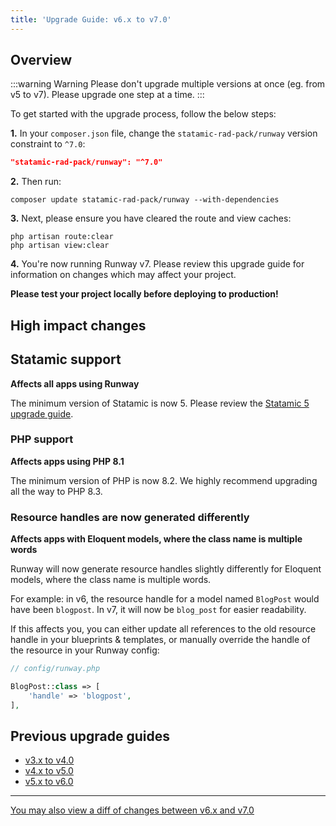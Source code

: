 ```yaml
---
title: 'Upgrade Guide: v6.x to v7.0'
---
```


## Overview

:::warning Warning
Please don't upgrade multiple versions at once (eg. from v5 to v7). Please upgrade one step at a time.
:::

To get started with the upgrade process, follow the below steps:

**1.** In your `composer.json` file, change the `statamic-rad-pack/runway` version constraint to `^7.0`:

```json
"statamic-rad-pack/runway": "^7.0"
```

**2.** Then run:

```
composer update statamic-rad-pack/runway --with-dependencies
```

**3.** Next, please ensure you have cleared the route and view caches:

```
php artisan route:clear
php artisan view:clear
```

**4.** You're now running Runway v7. Please review this upgrade guide for information on changes which may affect your project.

**Please test your project locally before deploying to production!**

## High impact changes

## Statamic support
**Affects all apps using Runway**

The minimum version of Statamic is now 5. Please review the [Statamic 5 upgrade guide](https://statamic.dev/upgrade-guide/4-0-to-5-0).

### PHP support
**Affects apps using PHP 8.1**

The minimum version of PHP is now 8.2. We highly recommend upgrading all the way to PHP 8.3.

### Resource handles are now generated differently
**Affects apps with Eloquent models, where the class name is multiple words**

Runway will now generate resource handles slightly differently for Eloquent models, where the class name is multiple words.

For example: in v6, the resource handle for a model named `BlogPost` would have been `blogpost`. In v7, it will now be `blog_post` for easier readability.

If this affects you, you can either update all references to the old resource handle in your blueprints & templates, or manually override the handle of the resource in your Runway config:

```php
// config/runway.php

BlogPost::class => [
    'handle' => 'blogpost',
],
```

## Previous upgrade guides

-   [v3.x to v4.0](/upgrade-guides/v3-x-to-v4-0)
-   [v4.x to v5.0](/upgrade-guides/v4-x-to-v5-0)
-   [v5.x to v6.0](/upgrade-guides/v5-x-to-v6-0)

---

[You may also view a diff of changes between v6.x and v7.0](https://github.com/statamic-rad-pack/runway/compare/6.x...7.x)
